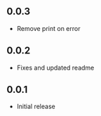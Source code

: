 ## 0.0.3

- Remove print on error

## 0.0.2

- Fixes and updated readme

## 0.0.1

- Initial release
